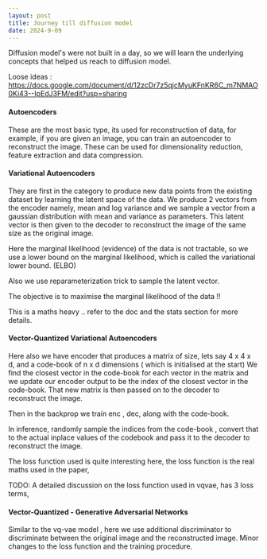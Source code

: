 ```yaml
---
layout: post
title: Journey till diffusion model  
date: 2024-9-09
---
```


Diffusion model's were not built in a day, so we will learn the underlying concepts that helped us reach to diffusion model.


Loose ideas : https://docs.google.com/document/d/12zcDr7z5qjcMyuKFnKR6C_m7NMAO0Ki43--IpEdJ3FM/edit?usp=sharing 


#### Autoencoders
These are the most basic type, its used for reconstruction of data, for example, if you are given an image, you can train an autoencoder to reconstruct the image. 
These can be used for dimensionality reduction, feature extraction and data compression. 

#### Variational Autoencoders
They are first in the category to produce new data points from the existing dataset by learning the latent space of the data. 
We produce 2 vectors from the encoder namely, mean and log variance and we sample a vector from a gaussian distribution with mean and variance as parameters.
This latent vector is then given to the decoder to reconstruct the image of the same size as the original image.

Here the marginal likelihood (evidence) of the data is not tractable, so we use a lower bound on the marginal likelihood, which is called the variational lower bound. (ELBO)

Also we use reparameterization trick to sample the latent vector.

The objective is to maximise the marginal likelihood of the data !! 

This is a maths heavy .. refer to the doc and the stats section for more details.

#### Vector-Quantized Variational Autoencoders  

Here also we have encoder that produces a matrix of size, lets say 4 x 4 x d, and a code-book of n x d dimensions ( which is initialised at the start) 
We find the closest vector in the code-book for each vector in the matrix and we update our encoder output to be the index of the closest vector in the code-book.
That new matrix is then passed on to the decoder to reconstruct the image.

Then in the backprop we train enc , dec,  along with the code-book.

In inference, 
randomly sample the indices from the code-book , convert that to the actual inplace values of the codebook and pass it to the decoder to reconstruct the image.

The loss function used is quite interesting here, the loss function is the real maths used in the paper, 

TODO: A detailed discussion on the loss function used in vqvae, has 3 loss terms, 


#### Vector-Quantized - Generative Adversarial Networks

Similar to the vq-vae model , here we use additional discriminator to discriminate between the original image and the reconstructed image.
Minor changes to the loss function and the training procedure.



